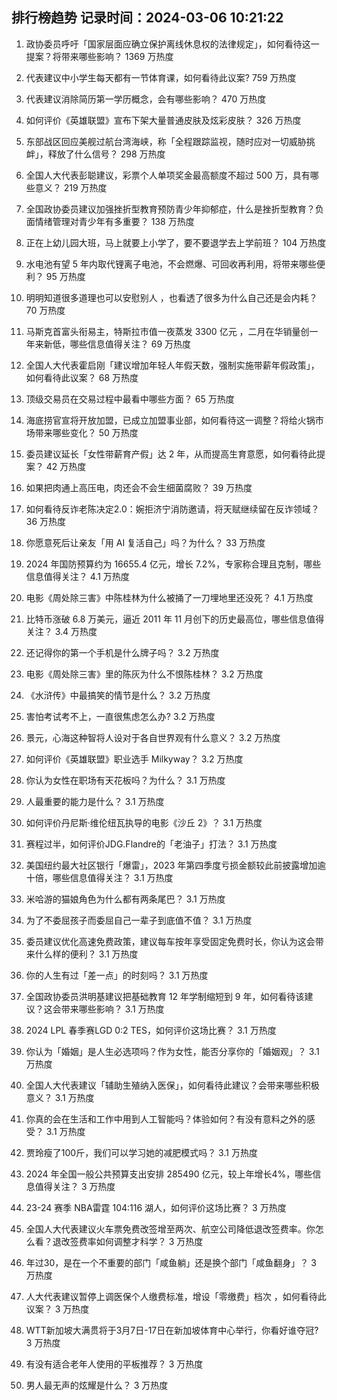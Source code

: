 
## 排行榜趋势 记录时间：2024-03-06 10:21:22
  
  1. 政协委员呼吁「国家层面应确立保护离线休息权的法律规定」，如何看待这一提案？将带来哪些影响？ 1369 万热度
    
  2. 代表建议中小学生每天都有一节体育课，如何看待此议案? 759 万热度
    
  3. 代表建议消除简历第一学历概念，会有哪些影响？ 470 万热度
    
  4. 如何评价《英雄联盟》宣布下架大量普通皮肤及炫彩皮肤？ 326 万热度
    
  5. 东部战区回应美舰过航台湾海峡，称「全程跟踪监视，随时应对一切威胁挑衅」，释放了什么信号？ 298 万热度
    
  6. 全国人大代表彭聪建议，彩票个人单项奖金最高额度不超过 500 万，具有哪些意义？ 219 万热度
    
  7. 全国政协委员建议加强挫折型教育预防青少年抑郁症，什么是挫折型教育？负面情绪管理对青少年有多重要？ 138 万热度
    
  8. 正在上幼儿园大班，马上就要上小学了，要不要退学去上学前班？ 104 万热度
    
  9. 水电池有望 5 年内取代锂离子电池，不会燃爆、可回收再利用，将带来哪些便利？ 95 万热度
    
  10. 明明知道很多道理也可以安慰别人 ，也看透了很多为什么自己还是会内耗？ 70 万热度
    
  11. 马斯克首富头衔易主，特斯拉市值一夜蒸发 3300 亿元 ，二月在华销量创一年来新低，哪些信息值得关注？ 69 万热度
    
  12. 全国人大代表霍启刚「建议增加年轻人年假天数，强制实施带薪年假政策」，如何看待此议案？ 68 万热度
    
  13. 顶级交易员在交易过程中最看中哪些方面？ 65 万热度
    
  14. 海底捞官宣将开放加盟，已成立加盟事业部，如何看待这一调整？将给火锅市场带来哪些变化？ 50 万热度
    
  15. 委员建议延长「女性带薪育产假」达 2 年，从而提高生育意愿，如何看待此提案？ 42 万热度
    
  16. 如果把肉通上高压电，肉还会不会生细菌腐败？ 39 万热度
    
  17. 如何看待反诈老陈决定2.0：婉拒济宁消防邀请，将天赋继续留在反诈领域？ 36 万热度
    
  18. 你愿意死后让亲友「用 AI 复活自己」吗？为什么？ 33 万热度
    
  19. 2024 年国防预算约为 16655.4 亿元，增长 7.2%，专家称合理且克制，哪些信息值得关注？ 4.1 万热度
    
  20. 电影《周处除三害》中陈桂林为什么被捅了一刀埋地里还没死？ 4.1 万热度
    
  21. 比特币涨破 6.8 万美元，逼近 2011 年 11 月创下的历史最高位，哪些信息值得关注？ 3.4 万热度
    
  22. 还记得你的第一个手机是什么牌子吗？ 3.2 万热度
    
  23. 电影《周处除三害》里的陈灰为什么不恨陈桂林？ 3.2 万热度
    
  24. 《水浒传》中最搞笑的情节是什么？ 3.2 万热度
    
  25. 害怕考试考不上，一直很焦虑怎么办? 3.2 万热度
    
  26. 景元，心海这种智将人设对于各自世界观有什么意义？ 3.2 万热度
    
  27. 如何评价《英雄联盟》职业选手 Milkyway？ 3.2 万热度
    
  28. 你认为女性在职场有天花板吗？为什么？ 3.1 万热度
    
  29. 人最重要的能力是什么？ 3.1 万热度
    
  30. 如何评价丹尼斯·维伦纽瓦执导的电影《沙丘 2》？ 3.1 万热度
    
  31. 赛程过半，如何评价JDG.Flandre的「老油子」打法？ 3.1 万热度
    
  32. 美国纽约最大社区银行「爆雷」，2023 年第四季度亏损金额较此前披露增加逾十倍，哪些信息值得关注？ 3.1 万热度
    
  33. 米哈游的猫娘角色为什么都有两条尾巴？ 3.1 万热度
    
  34. 为了不委屈孩子而委屈自己一辈子到底值不值？ 3.1 万热度
    
  35. 委员建议优化高速免费政策，建议每车按年享受固定免费时长，你认为这会带来什么样的便利？ 3.1 万热度
    
  36. 你的人生有过「差一点」的时刻吗？ 3.1 万热度
    
  37. 全国政协委员洪明基建议把基础教育 12 年学制缩短到 9 年，如何看待该建议？这会带来哪些影响？ 3.1 万热度
    
  38. 2024 LPL 春季赛LGD 0:2 TES，如何评价这场比赛？ 3.1 万热度
    
  39. 你认为「婚姻」是人生必选项吗？作为女性，能否分享你的「婚姻观」？ 3.1 万热度
    
  40. 全国人大代表建议「辅助生殖纳入医保」，如何看待此建议？会带来哪些积极意义？ 3.1 万热度
    
  41. 你真的会在生活和工作中用到人工智能吗？体验如何？有没有意料之外的感受？ 3.1 万热度
    
  42. 贾玲瘦了100斤，我们可以学习她的减肥模式吗？ 3.1 万热度
    
  43. 2024 年全国一般公共预算支出安排 285490 亿元，较上年增长4%，哪些信息值得关注？ 3 万热度
    
  44. 23-24 赛季 NBA雷霆 104:116 湖人，如何评价这场比赛？ 3 万热度
    
  45. 全国人大代表建议火车票免费改签增至两次、航空公司降低退改签费率。你怎么看？退改签费率如何调整才科学？ 3 万热度
    
  46. 年过30，是在一个不重要的部门「咸鱼躺」还是换个部门「咸鱼翻身」？ 3 万热度
    
  47. 人大代表建议暂停上调医保个人缴费标准，增设「零缴费」档次 ，如何看待此议案？ 3 万热度
    
  48. WTT新加坡大满贯将于3月7日-17日在新加坡体育中心举行，你看好谁夺冠? 3 万热度
    
  49. 有没有适合老年人使用的平板推荐？ 3 万热度
    
  50. 男人最无声的炫耀是什么？ 3 万热度
    